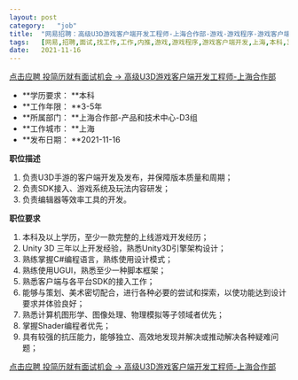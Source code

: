 ```yaml
---
layout:	post
category:	"job"
title:	"网易招聘：高级U3D游戏客户端开发工程师-上海合作部-游戏-游戏程序-游戏客户端开发-上海本科3-5年"
tags:	[网易,招聘,面试,找工作,工作,内推,游戏,游戏程序,游戏客户端开发,上海,本科,3-5年]
date:	2021-11-16
---
```


[点击应聘 投简历就有面试机会 -> 高级U3D游戏客户端开发工程师-上海合作部](http://mobile.bole.netease.com/bole/boleDetail?id=22760&employeeId=346f03c3cda5f04c&key=all)



- **学历要求： **本科
- **工作年限： **3-5年
- **所属部门： **上海合作部-产品和技术中心-D3组
- **工作城市： **上海
- **发布日期： **2021-11-16



**职位描述**
1. 负责U3D手游的客户端开发及发布，并保障版本质量和周期；
2. 负责SDK接入、游戏系统及玩法内容研发；
3. 负责编辑器等效率工具的开发。



**职位要求**
1. 本科及以上学历，至少一款完整的上线游戏开发经历；
2. Unity 3D 三年以上开发经验，熟悉Unity3D引擎架构设计；
3. 熟练掌握C#编程语言，熟练使用设计模式；
4. 熟练使用UGUI，熟悉至少一种脚本框架；
5. 熟悉客户端与各平台SDK的接入工作；
6. 能够与策划、美术密切配合，进行各种必要的尝试和探索，以使功能达到设计要求并体验良好；
7. 熟悉计算机图形学、图像处理、物理模拟等子领域者优先；
8. 掌握Shader编程者优先；
9. 具有较强的抗压能力，能够独立、高效地发现并解决或推动解决各种疑难问题；



[点击应聘 投简历就有面试机会 -> 高级U3D游戏客户端开发工程师-上海合作部](http://mobile.bole.netease.com/bole/boleDetail?id=22760&employeeId=346f03c3cda5f04c&key=all)